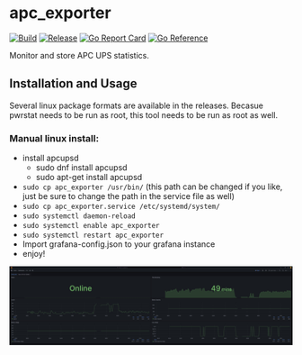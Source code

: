 # apc_exporter
[![Build](https://github.com/kmulvey/apc_exporter/actions/workflows/build.yml/badge.svg)](https://github.com/kmulvey/apc_exporter/actions/workflows/build.yml) [![Release](https://github.com/kmulvey/apc_exporter/actions/workflows/release.yml/badge.svg)](https://github.com/kmulvey/apc_exporter/actions/workflows/release.yml) [![Go Report Card](https://goreportcard.com/badge/github.com/kmulvey/apc_exporter)](https://goreportcard.com/report/github.com/kmulvey/apc_exporter) [![Go Reference](https://pkg.go.dev/badge/github.com/kmulvey/apc_exporter.svg)](https://pkg.go.dev/github.com/kmulvey/apc_exporter)

Monitor and store APC UPS statistics.

## Installation and Usage
Several linux package formats are available in the releases. Becasue pwrstat needs to be run as root, this tool needs to be run as root as well.

### Manual linux install:
- install apcupsd
  - sudo dnf install apcupsd
  - sudo apt-get install apcupsd
- `sudo cp apc_exporter /usr/bin/` (this path can be changed if you like, just be sure to change the path in the service file as well)
- `sudo cp apc_exporter.service /etc/systemd/system/`
- `sudo systemctl daemon-reload`
- `sudo systemctl enable apc_exporter`
- `sudo systemctl restart apc_exporter`
- Import grafana-config.json to your grafana instance
- enjoy!

![Screenshot](https://github.com/kmulvey/apc_exporter/blob/main/screenshot.jpg?raw=true)
